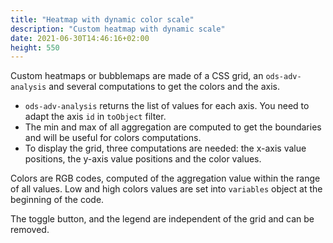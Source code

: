 ```yaml
---
title: "Heatmap with dynamic color scale"
description: "Custom heatmap with dynamic scale"
date: 2021-06-30T14:46:16+02:00
height: 550
---
```


Custom heatmaps or bubblemaps are made of a CSS grid, an `ods-adv-analysis` and several computations to get the colors and the axis.

- `ods-adv-analysis` returns the list of values for each axis. You need to adapt the axis `id` in `toObject` filter.
- The min and max of all aggregation are computed to get the boundaries and will be useful for colors computations.
- To display the grid, three computations are needed: the x-axis value positions, the y-axis value positions and the color values.
    
Colors are RGB codes, computed of the aggregation value within the range of all values. Low and high colors values are set into `variables` object at the beginning of the code.
    
The toggle button, and the legend are independent of the grid and can be removed.